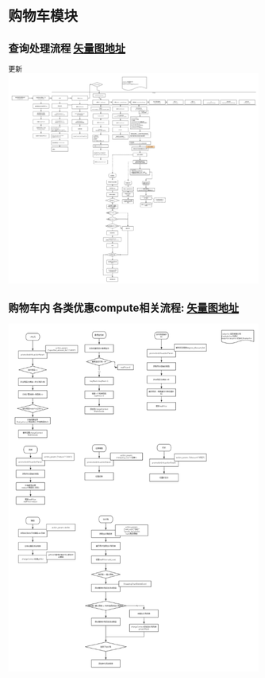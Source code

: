 # 购物车模块

## 查询处理流程 [矢量图地址](https://www.processon.com/view/link/572c60e2e4b0d4e0972520b9)
更新
![](pic/shoppingCart_cart.png)


## 购物车内 各类优惠compute相关流程: [矢量图地址](https://www.processon.com/view/link/572c60e2e4b0d4e0972520b9)
![](pic/shoppingCart_cart_promition.png)

